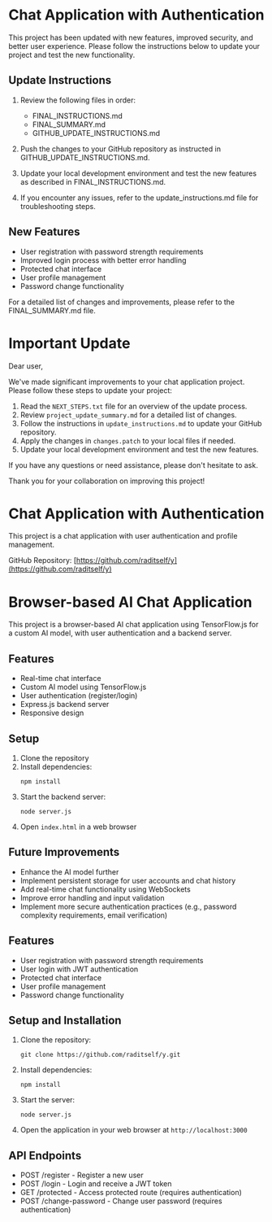 # Chat Application with Authentication

This project has been updated with new features, improved security, and better user experience. Please follow the instructions below to update your project and test the new functionality.

## Update Instructions

1. Review the following files in order:
   - FINAL_INSTRUCTIONS.md
   - FINAL_SUMMARY.md
   - GITHUB_UPDATE_INSTRUCTIONS.md

2. Push the changes to your GitHub repository as instructed in GITHUB_UPDATE_INSTRUCTIONS.md.

3. Update your local development environment and test the new features as described in FINAL_INSTRUCTIONS.md.

4. If you encounter any issues, refer to the update_instructions.md file for troubleshooting steps.

## New Features

- User registration with password strength requirements
- Improved login process with better error handling
- Protected chat interface
- User profile management
- Password change functionality

For a detailed list of changes and improvements, please refer to the FINAL_SUMMARY.md file.


# Important Update

Dear user,

We've made significant improvements to your chat application project. Please follow these steps to update your project:

1. Read the `NEXT_STEPS.txt` file for an overview of the update process.
2. Review `project_update_summary.md` for a detailed list of changes.
3. Follow the instructions in `update_instructions.md` to update your GitHub repository.
4. Apply the changes in `changes.patch` to your local files if needed.
5. Update your local development environment and test the new features.

If you have any questions or need assistance, please don't hesitate to ask.

Thank you for your collaboration on improving this project!


# Chat Application with Authentication

This project is a chat application with user authentication and profile management.

GitHub Repository: [https://github.com/raditself/y](https://github.com/raditself/y)


# Browser-based AI Chat Application

This project is a browser-based AI chat application using TensorFlow.js for a custom AI model, with user authentication and a backend server.

## Features

- Real-time chat interface
- Custom AI model using TensorFlow.js
- User authentication (register/login)
- Express.js backend server
- Responsive design

## Setup

1. Clone the repository
2. Install dependencies:
   ```
   npm install
   ```
3. Start the backend server:
   ```
   node server.js
   ```
4. Open `index.html` in a web browser

## Future Improvements

- Enhance the AI model further
- Implement persistent storage for user accounts and chat history
- Add real-time chat functionality using WebSockets
- Improve error handling and input validation
- Implement more secure authentication practices (e.g., password complexity requirements, email verification)


## Features

- User registration with password strength requirements
- User login with JWT authentication
- Protected chat interface
- User profile management
- Password change functionality

## Setup and Installation

1. Clone the repository:
   ```
   git clone https://github.com/raditself/y.git
   ```

2. Install dependencies:
   ```
   npm install
   ```

3. Start the server:
   ```
   node server.js
   ```

4. Open the application in your web browser at `http://localhost:3000`

## API Endpoints

- POST /register - Register a new user
- POST /login - Login and receive a JWT token
- GET /protected - Access protected route (requires authentication)
- POST /change-password - Change user password (requires authentication)


